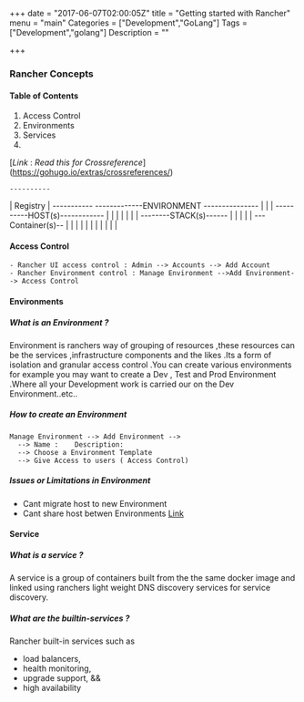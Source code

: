 +++
date = "2017-06-07T02:00:05Z"
title = "Getting started with Rancher"
menu = "main"
Categories = ["Development","GoLang"]
Tags = ["Development","golang"]
Description = ""

+++

### **Rancher Concepts**
#### **Table of Contents**
 1. Access Control
 2. Environments
 3. Services
 4.
[_Link_ : _Read this for Crossreference_] (https://gohugo.io/extras/crossreferences/)

    ----------
   | Registry |
    -----------
                     -------------ENVIRONMENT ---------------
                    |                                       |
                    |      ----------HOST(s)------------    |
                    |     |                             |   |
                    |     |    --------STACK(s)------   |   |
                    |     |  |    ---Container(s)--  |  |   |
                    |     |  |   |                 | |  |   |

#### Access Control

```
- Rancher UI access control : Admin --> Accounts --> Add Account
- Rancher Environment control : Manage Environment -->Add Environment--> Access Control

```
#### Environments
##### What is an Environment ?
Environment is ranchers way of grouping of resources ,these resources can be the services ,infrastructure components and the likes .Its a form of isolation and granular access control .You can create various environments for example you may want to create a Dev , Test and Prod Environment .Where all your Development work is carried our on the Dev Environment..etc..
##### How to create an Environment

```
Manage Environment --> Add Environment -->
  --> Name :    Description:
  --> Choose a Environment Template
  --> Give Access to users ( Access Control)

```
##### Issues or Limitations in Environment
- Cant migrate host to new Environment
- Cant share host betwen Environments [Link ](https://github.com/rancher/rancher/issues/583)

#### Service
##### What is a service ?
A service is a group of containers built from the the same docker image and linked using ranchers light weight DNS discovery services for service discovery.

##### What are the builtin-services ?
Rancher built-in services such as
- load balancers,
- health monitoring,
- upgrade support, &&
- high availability
